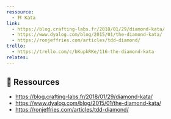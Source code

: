 ```yaml
---
ressource:
  - ⛩️ Kata
link:
  - https://blog.crafting-labs.fr/2018/01/29/diamond-kata/
  - https://www.dyalog.com/blog/2015/01/the-diamond-kata/
  - https://ronjeffries.com/articles/tdd-diamond/
trello:
  - https://trello.com/c/bKupkRKe/116-the-diamond-kata
relates:
---
```


## 🔗 Ressources

  - https://blog.crafting-labs.fr/2018/01/29/diamond-kata/
  - https://www.dyalog.com/blog/2015/01/the-diamond-kata/
  - https://ronjeffries.com/articles/tdd-diamond/